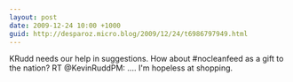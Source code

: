 ```yaml
---
layout: post
date: 2009-12-24 10:00 +1000
guid: http://desparoz.micro.blog/2009/12/24/t6986797949.html
---
```

KRudd needs our help in suggestions. How about #nocleanfeed as a gift to the nation? RT @KevinRuddPM: .... I'm hopeless at shopping.
